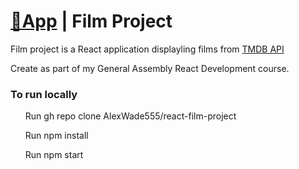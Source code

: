 # [🔗App](https://react-film-project-six.vercel.app/) | Film Project

Film project is a React application displayling films from <a href="https://www.themoviedb.org/" >TMDB API </a>

Create as part of my General Assembly React Development course.

<h3>To run locally </h3>

<ul> Run gh repo clone AlexWade555/react-film-project </ul>
<ul> Run npm install </ul>
<ul> Run npm start </ul>
